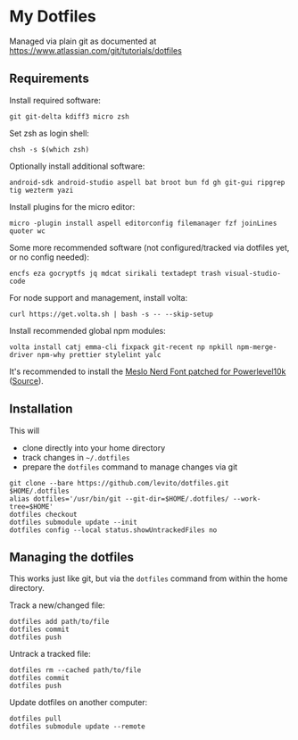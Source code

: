 # My Dotfiles

Managed via plain git as documented at https://www.atlassian.com/git/tutorials/dotfiles


## Requirements

Install required software:
```
git git-delta kdiff3 micro zsh
```

Set zsh as login shell:
```
chsh -s $(which zsh)
```

Optionally install additional software:
```
android-sdk android-studio aspell bat broot bun fd gh git-gui ripgrep tig wezterm yazi
```

Install plugins for the micro editor:
```
micro -plugin install aspell editorconfig filemanager fzf joinLines quoter wc
```

Some more recommended software (not configured/tracked via dotfiles yet, or no config needed):
```
encfs eza gocryptfs jq mdcat sirikali textadept trash visual-studio-code
```

For node support and management, install volta:
```
curl https://get.volta.sh | bash -s -- --skip-setup
```

Install recommended global npm modules:
```
volta install catj emma-cli fixpack git-recent np npkill npm-merge-driver npm-why prettier stylelint yalc
```

It's recommended to install the [Meslo Nerd Font patched for Powerlevel10k](https://github.com/romkatv/powerlevel10k/tree/master?tab=readme-ov-file#meslo-nerd-font-patched-for-powerlevel10k) ([Source](https://github.com/romkatv/nerd-fonts)).


## Installation

This will
- clone directly into your home directory
- track changes in `~/.dotfiles` 
- prepare the `dotfiles` command to manage changes via git

```
git clone --bare https://github.com/levito/dotfiles.git $HOME/.dotfiles
alias dotfiles='/usr/bin/git --git-dir=$HOME/.dotfiles/ --work-tree=$HOME'
dotfiles checkout
dotfiles submodule update --init
dotfiles config --local status.showUntrackedFiles no
```


## Managing the dotfiles

This works just like git, but via the `dotfiles` command from within the home directory.

Track a new/changed file:
```
dotfiles add path/to/file
dotfiles commit
dotfiles push
```

Untrack a tracked file:
```
dotfiles rm --cached path/to/file
dotfiles commit
dotfiles push
```

Update dotfiles on another computer:
```
dotfiles pull
dotfiles submodule update --remote
```
